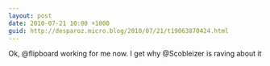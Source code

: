```yaml
---
layout: post
date: 2010-07-21 10:00 +1000
guid: http://desparoz.micro.blog/2010/07/21/t19063870424.html
---
```

Ok, @flipboard working for me now. I get why @Scobleizer is raving about it
